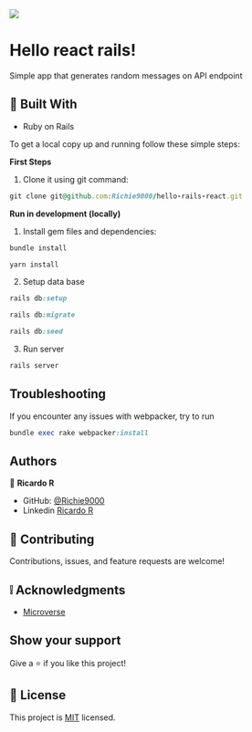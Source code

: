 ![](https://img.shields.io/badge/Microverse-blueviolet)

# Hello react rails!

Simple app that generates random messages on API endpoint

## :hammer: Built With

- Ruby on Rails

To get a local copy up and running follow these simple steps:

**First Steps**

1. Clone it using git command:

```ruby
git clone git@github.com:Richie9000/hello-rails-react.git
```

**Run in development (locally)**

1. Install gem files and dependencies:

```ruby
bundle install
```

```ruby
yarn install
```

2. Setup data base

```ruby
rails db:setup

rails db:migrate

rails db:seed
```

3. Run server

```ruby
rails server
```

## Troubleshooting

If you encounter any issues with webpacker, try to run

```ruby
bundle exec rake webpacker:install
```

## Authors

👤 **Ricardo R**

- GitHub: [@Richie9000](https://github.com/Richie9000)
- Linkedin [Ricardo R](https://www.linkedin.com/in/ricardo-rod/)

## 🤝 Contributing

Contributions, issues, and feature requests are welcome!

## :grey_exclamation: Acknowledgments

- [Microverse](https://www.microverse.org/)

## Show your support

Give a ⭐️ if you like this project!

## 📝 License

This project is [MIT](LICENSE) licensed.
